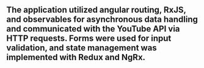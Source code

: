 ## The application utilized angular routing, RxJS, and observables for asynchronous data handling and communicated with the YouTube API via HTTP requests. Forms were used for input validation, and state management was implemented with Redux and NgRx.
